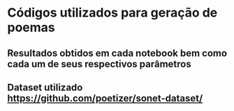 # Códigos utilizados para geração de poemas

## Resultados obtidos em cada notebook bem como cada um de seus respectivos parâmetros
## Dataset utilizado https://github.com/poetizer/sonet-dataset/

